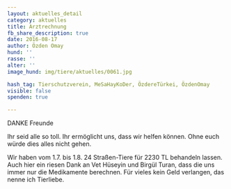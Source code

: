 ```yaml
---
layout: aktuelles_detail
category: aktuelles
title: Arztrechnung
fb_share_description: true
date: 2016-08-17
author: Özden Omay
hund: ''
rasse: ''
alter: ''
image_hund: img/tiere/aktuelles/0061.jpg

hash_tag: Tierschutzverein, MeSaHayKoDer, ÖzdereTürkei, ÖzdenOmay
visible: false
spenden: true

---
```

DANKE Freunde

Ihr seid alle so toll. Ihr ermöglicht uns, dass wir helfen können. Ohne euch würde dies alles nicht gehen.

Wir haben vom 1.7. bis 1.8.  24 Straßen-Tiere  für 2230 TL behandeln lassen. Auch hier ein riesen Dank an Vet Hüseyin und Birgül Turan, dass die uns immer nur die Medikamente berechnen.
Für vieles kein Geld verlangen, das nenne ich Tierliebe.


